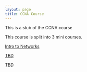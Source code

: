 ```yaml
---
layout: page
title: CCNA Course
---
```


This is a stub of the CCNA course

This course is split into 3 mini courses.

<p><a href="./intro-to-networks/">Intro to Networks</a></p>
<p><a href="#">TBD</a></p>
<p><a href="#">TBD</a></p>
